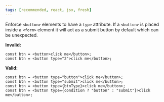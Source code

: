 ```yaml
---
tags: [recommended, react, jsx, fresh]
---
```


Enforce `<button>` elements to have a `type` attribute. If a `<button>` is placed inside a `<form>` element it will act as a submit button by default which can be unexpected.

**Invalid:**

```tsx
const btn = <button>click me</button>;
const btn = <button type="2">click me</button>;
```

**Valid:**

```tsx
const btn = <button type="button">click me</button>;
const btn = <button type="submit">click me</button>;
const btn = <button type={btnType}>click me</button>;
const btn = <button type={condition ? "button" : "submit"}>click me</button>;
```
